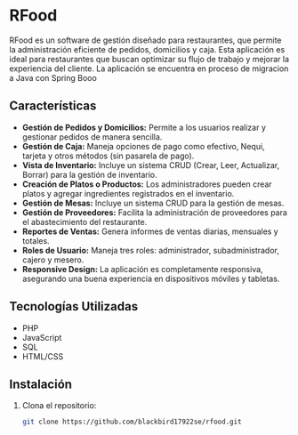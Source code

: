 # RFood

RFood es un software de gestión diseñado para restaurantes, que permite la administración eficiente de pedidos, domicilios y caja. Esta aplicación es ideal para restaurantes que buscan optimizar su flujo de trabajo y mejorar la experiencia del cliente.
La aplicación se encuentra en proceso de migracion a Java con Spring Booo

## Características

- **Gestión de Pedidos y Domicilios:** Permite a los usuarios realizar y gestionar pedidos de manera sencilla.
- **Gestión de Caja:** Maneja opciones de pago como efectivo, Nequi, tarjeta y otros métodos (sin pasarela de pago).
- **Vista de Inventario:** Incluye un sistema CRUD (Crear, Leer, Actualizar, Borrar) para la gestión de inventario.
- **Creación de Platos o Productos:** Los administradores pueden crear platos y agregar ingredientes registrados en el inventario.
- **Gestión de Mesas:** Incluye un sistema CRUD para la gestión de mesas.
- **Gestión de Proveedores:** Facilita la administración de proveedores para el abastecimiento del restaurante.
- **Reportes de Ventas:** Genera informes de ventas diarias, mensuales y totales.
- **Roles de Usuario:** Maneja tres roles: administrador, subadministrador, cajero y mesero.
- **Responsive Design:** La aplicación es completamente responsiva, asegurando una buena experiencia en dispositivos móviles y tabletas.

## Tecnologías Utilizadas

- PHP
- JavaScript
- SQL
- HTML/CSS

## Instalación

1. Clona el repositorio:
   ```bash
   git clone https://github.com/blackbird17922se/rfood.git
